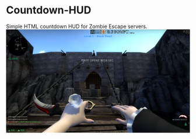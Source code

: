 # Countdown-HUD
Simple HTML countdown HUD for Zombie Escape servers.
![Countdown HUD](/1.png?raw=true "Countdown HUD")
